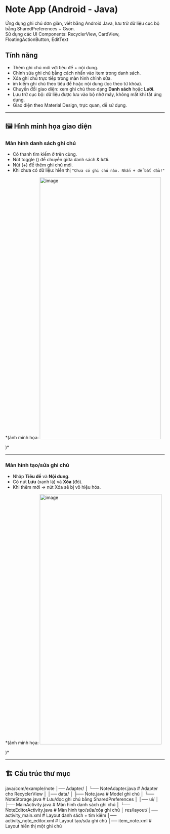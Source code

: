 # Note App (Android - Java)

Ứng dụng ghi chú đơn giản, viết bằng Android Java, lưu trữ dữ liệu cục bộ bằng SharedPreferences + Gson.  
Sử dụng các UI Components: RecyclerView, CardView, FloatingActionButton, EditText
## Tính năng

-  Thêm ghi chú mới với tiêu đề + nội dung.
-  Chỉnh sửa ghi chú bằng cách nhấn vào item trong danh sách.
- Xóa ghi chú trực tiếp trong màn hình chỉnh sửa.
- ìm kiếm ghi chú theo tiêu đề hoặc nội dung (lọc theo từ khóa).
- Chuyển đổi giao diện: xem ghi chú theo dạng **Danh sách** hoặc **Lưới**.
- Lưu trữ cục bộ: dữ liệu được lưu vào bộ nhớ máy, không mất khi tắt ứng dụng.
- Giao diện theo Material Design, trực quan, dễ sử dụng.

---

## 🖼️ Hình minh họa giao diện

### Màn hình danh sách ghi chú
- Có thanh tìm kiếm ở trên cùng.
- Nút toggle () để chuyển giữa danh sách & lưới.
- Nút (+) để thêm ghi chú mới.
- Khi chưa có dữ liệu: hiển thị `"Chưa có ghi chú nào. Nhấn + để bắt đầu!"`
  
*(ảnh minh họa: <img width="383" height="829" alt="image" src="https://github.com/user-attachments/assets/33666ad8-0cb3-4f18-b5b9-7e7567a69f71" />


)*

---

### Màn hình tạo/sửa ghi chú
- Nhập **Tiêu đề** và **Nội dung**.
- Có nút **Lưu** (xanh lá) và **Xóa** (đỏ).
- Khi thêm mới → nút Xóa sẽ bị vô hiệu hóa.

*(ảnh minh họa: <img width="385" height="792" alt="image" src="https://github.com/user-attachments/assets/639c15d2-37ac-4d97-8e10-24c0fa0ed3ba" />


)*

---

## 🏗️ Cấu trúc thư mục
java/com/example/note
│── Adapter/
│ └── NoteAdapter.java # Adapter cho RecyclerView
│
│── data/
│ ├── Note.java # Model ghi chú
│ └── NoteStorage.java # Lưu/đọc ghi chú bằng SharedPreferences
│
│── ui/
│ ├── MainActivity.java # Màn hình danh sách ghi chú
│ └── NoteEditorActivity.java # Màn hình tạo/sửa/xóa ghi chú
│
res/layout/
│── activity_main.xml # Layout danh sách + tìm kiếm
│── activity_note_editor.xml # Layout tạo/sửa ghi chú
│── item_note.xml # Layout hiển thị một ghi chú

